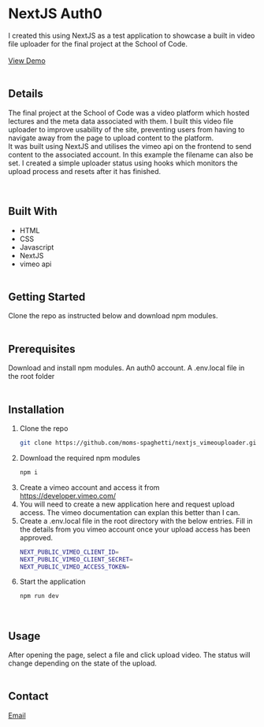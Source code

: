 # NextJS Auth0

I created this using NextJS as a test application to showcase a built in video file uploader for the final project at the School of Code.\
<br/>
[View Demo](https://nextjs-vimeouploader.vercel.app/)\
<br/>

## Details

The final project at the School of Code was a video platform which hosted lectures and the meta data associated with them. I built this video file uploader to improve usability of the site, preventing users from having to navigate away from the page to upload content to the platform.\
It was built using NextJS and utilises the vimeo api on the frontend to send content to the associated account. In this example the filename can also be set. I created a simple uploader status using hooks which monitors the upload process and resets after it has finished.

<br/>

## Built With

- HTML
- CSS
- Javascript
- NextJS
- vimeo api
  <br/><br/>

## Getting Started

Clone the repo as instructed below and download npm modules.
<br/><br/>

## Prerequisites

Download and install npm modules.
An auth0 account.
A .env.local file in the root folder
<br/><br/>

## Installation

1. Clone the repo
   ```sh
   git clone https://github.com/moms-spaghetti/nextjs_vimeouploader.git
   ```
2. Download the required npm modules
   ```sh
   npm i
   ```
3. Create a vimeo account and access it from https://developer.vimeo.com/
4. You will need to create a new application here and request upload access. The vimeo documentation can explan this better than I can.
5. Create a .env.local file in the root directory with the below entries. Fill in the details from you vimeo account once your upload access has been approved.
   ```sh
   NEXT_PUBLIC_VIMEO_CLIENT_ID=
   NEXT_PUBLIC_VIMEO_CLIENT_SECRET=
   NEXT_PUBLIC_VIMEO_ACCESS_TOKEN=
   ```
6. Start the application
   ```sh
   npm run dev
   ```
   <br/>

## Usage

After opening the page, select a file and click upload video. The status will change depending on the state of the upload.
<br/><br/>

## Contact

[Email](mailto:williamedwards36@aol.com)
<br/><br/>
